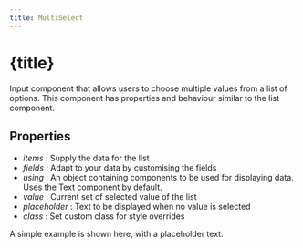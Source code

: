 ```yaml
---
title: MultiSelect
---
```


# {title}

Input component that allows users to choose multiple values from a list of options. This component has properties
and behaviour similar to the list component.

## Properties

- _items_ : Supply the data for the list
- _fields_ : Adapt to your data by customising the fields
- _using_ : An object containing components to be used for displaying data. Uses the Text component by default.
- _value_ : Current set of selected value of the list
- _placeholder_ : Text to be displayed when no value is selected
- _class_ : Set custom class for style overrides

A simple example is shown here, with a placeholder text.
